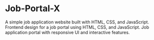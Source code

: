 # Job-Portal-X
A simple job application website built with HTML, CSS, and JavaScript. Frontend design for a job portal using HTML, CSS, and JavaScript. Job application portal with responsive UI and interactive features.

